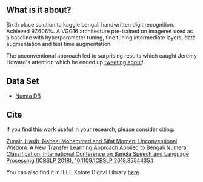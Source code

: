 ## What is it about?

Sixth place solution to kaggle bengali handwritten digit recognition. Achieved 97.606%. A VGG16 architecture pre-trained on imagenet used as a baseline with hyperparameter tuning, fine tuning intermediate layers, data augmentation and test time augmentation.

The unconventional approach led to surprising results which caught Jeremy Howard's attention which he ended up [tweeting about](https://twitter.com/jeremyphoward/status/1050427625011703808)! 

## Data Set  
* [Numta DB](https://www.kaggle.com/c/numta/data)

## Cite

If you find this work useful in your research, please consider citing:

[Zunair, Hasib, Nabeel Mohammed and Sifat Momen. Unconventional Wisdom: A New Transfer
Learning Approach Applied to Bengali Numeral Classification. International Conference on Bangla
Speech and Language Processing (ICBSLP 2018), 10.1109/ICBSLP.2018.8554435.)](https://www.researchgate.net/publication/326989744_Unconventional_Wisdom_A_New_Transfer_Learning_Approach_Applied_to_Bengali_Numeral_Classification)

You can also find it in IEEE Xplore Digital Library [here](https://ieeexplore.ieee.org/document/8554435)
